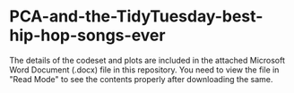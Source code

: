# PCA-and-the-TidyTuesday-best-hip-hop-songs-ever

The details of the codeset and plots are included in the attached Microsoft Word Document (.docx) file in this repository. 
You need to view the file in "Read Mode" to see the contents properly after downloading the same.
